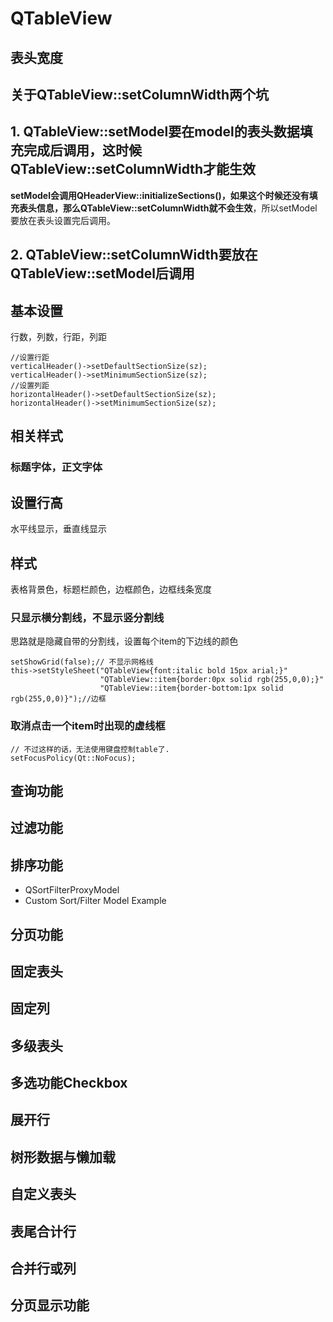 # QTableView

## 表头宽度
## 关于QTableView::setColumnWidth两个坑
## 1. QTableView::setModel要在model的表头数据填充完成后调用，这时候QTableView::setColumnWidth才能生效
 **setModel会调用QHeaderView::initializeSections()，如果这个时候还没有填充表头信息，那么QTableView::setColumnWidth就不会生效**，所以setModel要放在表头设置完后调用。
## 2. QTableView::setColumnWidth要放在QTableView::setModel后调用
## 基本设置
行数，列数，行距，列距

	//设置行距
    verticalHeader()->setDefaultSectionSize(sz);
    verticalHeader()->setMinimumSectionSize(sz);
	//设置列距
    horizontalHeader()->setDefaultSectionSize(sz);
    horizontalHeader()->setMinimumSectionSize(sz);
## 相关样式
### 标题字体，正文字体
## 设置行高
水平线显示，垂直线显示
## 样式
表格背景色，标题栏颜色，边框颜色，边框线条宽度
### 只显示横分割线，不显示竖分割线
思路就是隐藏自带的分割线，设置每个item的下边线的颜色


    setShowGrid(false);// 不显示网格线
    this->setStyleSheet("QTableView{font:italic bold 15px arial;}"
                        "QTableView::item{border:0px solid rgb(255,0,0);}"
                        "QTableView::item{border-bottom:1px solid rgb(255,0,0)}");//边框

### 取消点击一个item时出现的虚线框
	// 不过这样的话，无法使用键盘控制table了.
	setFocusPolicy(Qt::NoFocus);
## 查询功能
## 过滤功能
## 排序功能
- QSortFilterProxyModel
- Custom Sort/Filter Model Example

## 分页功能
## 固定表头
## 固定列
## 多级表头
## 多选功能Checkbox
## 展开行
## 树形数据与懒加载
## 自定义表头
## 表尾合计行
## 合并行或列
## 分页显示功能